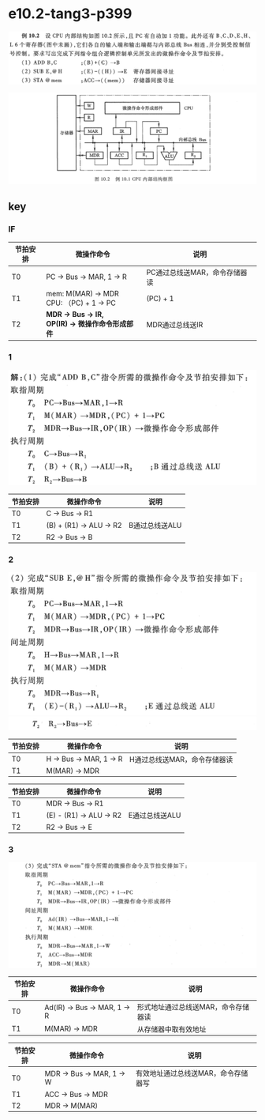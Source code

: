 
# e10.2-tang3-p399

![](assets/e10.2-tang3-p399.png)

![](assets/pic10.2-tang3-p398.png)

## key

### IF

| 节拍安排 | 微操作命令                                        | 说明                |
| ---- | -------------------------------------------- | ----------------- |
| T0   | PC -> Bus -> MAR, 1 -> R                     | PC通过总线送MAR，命令存储器读 |
| T1   | mem: M(MAR) -> MDR<br>CPU: （PC) + 1 -> PC    | (PC) + 1          |
| T2   | **MDR -> Bus -> IR,<br>OP(IR) -> 微操作命令形成部件** | MDR通过总线送IR        |

### 1

![](assets/Pasted%20image%2020250608160757.png)

| 节拍安排 | 微操作命令                   | 说明        |
| ---- | ----------------------- | --------- |
| T0   | C -> Bus -> R1          |           |
| T1   | (B) + (R1) -> ALU -> R2 | B通过总线送ALU |
| T2   | R2 -> Bus -> B          |           |

### 2


![](assets/Pasted%20image%2020250608161041.png)
![](assets/Pasted%20image%2020250608161055.png)

| 节拍安排 | 微操作命令                   | 说明               |
| ---- | ----------------------- | ---------------- |
| T0   | H -> Bus -> MAR, 1 -> R | H通过总线送MAR，命令存储器读 |
| T1   | M(MAR) -> MDR           |                  |

| 节拍安排 | 微操作命令                   | 说明        |
| ---- | ----------------------- | --------- |
| T0   | MDR -> Bus -> R1        |           |
| T1   | (E) - (R1) -> ALU -> R2 | E通过总线送ALU |
| T2   | R2 -> Bus -> E          |           |

### 3

![](assets/e10.2-tang3-p399-3.png)


| 节拍安排 | 微操作命令                        | 说明                  |
| ---- | ---------------------------- | ------------------- |
| T0   | Ad(IR) -> Bus -> MAR, 1 -> R | 形式地址通过总线送MAR，命令存储器读 |
| T1   | M(MAR) -> MDR                | 从存储器中取有效地址          |

| 节拍安排 | 微操作命令                     | 说明                  |
| ---- | ------------------------- | ------------------- |
| T0   | MDR -> Bus -> MAR, 1 -> W | 有效地址通过总线送MAR，命令存储器写 |
| T1   | ACC -> Bus -> MDR         |                     |
| T2   | MDR -> M(MAR)             |                     |


